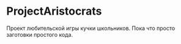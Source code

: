 # ProjectAristocrats
Проект любительской игры кучки школьников.
Пока что просто заготовки простого кода.

